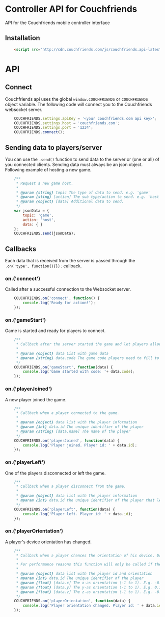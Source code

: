 # Controller API for Couchfriends
API for the Couchfriends mobile controller interface

## Installation

```html
    <script src="http://cdn.couchfriends.com/js/couchfriends.api-latest.js"></script>
```

# API

## Connect 

Couchfriends api uses the global `window.COUCHFRIENDS` or `COUCHFRIENDS` object variable. The following code will
connect you to the Couchfriends websocket server.

```javascript
    COUCHFRIENDS.settings.apiKey = '<your couchfriends.com api key>';
    COUCHFRIENDS.settings.host = 'couchfriends.com';
    COUCHFRIENDS.settings.port = '1234';
    COUCHFRIENDS.connect();
```

## Sending data to players/server

You can use the `.send()` function to send data to the server or (one or all) of you connected clients.
Sending data must always be an json object. Following example of hosting a new game.

```javascript
    /**
     * Request a new game host.
     *
     * @param {string} topic The type of data to send. e.g. 'game'
     * @param {sting} [action] The sub type/action to send. e.g. 'host'
     * @param {object} [data] Additional data to send.
     */
    var jsonData = {
        topic: 'game',
        action: 'host',
        data: { }
    };
    COUCHFRIENDS.send(jsonData);
```

## Callbacks

Each data that is received from the server is passed through the `.on('type', function(){});` callback.
 
### on.('connect')

Called after a successful connection to the Websocket server.

```javascript
    COUCHFRIENDS.on('connect', function() {
        console.log('Ready for action!');
    });
```

### on.('gameStart')
Game is started and ready for players to connect.

```javascript
    /**
     * Callback after the server started the game and let players allow to join.
     *
     * @param {object} data List with game data
     * @param {string} data.code The game code players need to fill to join this game
     */
    COUCHFRIENDS.on('gameStart', function(data) {
        console.log('Game started with code: '+ data.code);
    });
```

### on.('playerJoined')
A new player joined the game.

```javascript
    /**
     * Callback when a player connected to the game.
     *
     * @param {object} data list with the player information
     * @param {int} data.id The unique identifier of the player
     * @param {string} [data.name] The name of the player
     */
    COUCHFRIENDS.on('playerJoined', function(data) {
        console.log('Player joined. Player id: ' + data.id);
    });
```

### on.('playerLeft')
One of the players disconnected or left the game.

```javascript
    /**
     * Callback when a player disconnect from the game.
     *
     * @param {object} data list with the player information
     * @param {int} data.id the unique identifier of the player that left
     */
    COUCHFRIENDS.on('playerLeft', function(data) {
        console.log('Player left. Player id: ' + data.id);
    });
```

### on.('playerOrientation')
A player's device orientation has changed.

```javascript
    /**
     * Callback when a player chances the orientation of his device. Useful for movement tracking.
     *
     * For performance reasons this function will only be called if the orientation has changed since the previous frame.
     *
     * @param {object} data list with the player id and orientation
     * @param {int} data.id The unique identifier of the player
     * @param {float} [data.x] The x-as orientation (-1 to 1). E.g. -0.871
     * @param {float} [data.y] The y-as orientation (-1 to 1). E.g. 0.12
     * @param {float} [data.z] The z-as orientation (-1 to 1). E.g. -0.301
     */
    COUCHFRIENDS.on('playerOrientation', function(data) {
        console.log('Player orientation changed. Player id: ' + data.id + ' Orientation: ' + data.x + ', ' + data.y + ', ' + data.z);
    });
```
